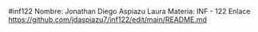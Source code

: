 #inf122
Nombre: Jonathan Diego Aspiazu Laura
Materia: INF - 122
Enlace https://github.com/jdaspiazu7/inf122/edit/main/README.md
